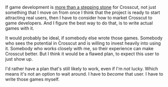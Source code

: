 If game development is [more than a stepping stone](/daily/2025-06-02) for
Crosscut, not just something that I move on from once I think that the project
is ready to start attracting real users, then I have to consider how to market
Crosscut to game developers. And I figure the best way to do that, is to write
actual games with it.

It would probably be ideal, if somebody else wrote those games. Somebody who
sees the potential in Crosscut and is willing to invest heavily into using it.
Somebody who works closely with me, so their experience can make Crosscut
better. But I think it would be a flawed plan, to expect this user to just show
up.

I'd rather have a plan that's still likely to work, even if I'm _not_ lucky.
Which means it's not an option to wait around. I have to _become_ that user. I
have to write those games myself.
